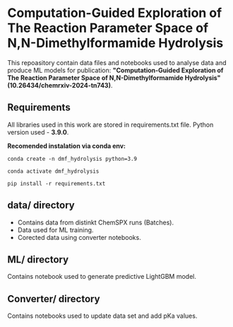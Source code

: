# Computation-Guided Exploration of The Reaction Parameter Space of N,N-Dimethylformamide Hydrolysis

This repoasitory contain data files and notebooks used to analyse data and produce ML models for publication: **"Computation-Guided Exploration of The Reaction Parameter Space of N,N-Dimethylformamide Hydrolysis" (10.26434/chemrxiv-2024-tn743)**. 

## Requirements
All libraries used in this work are stored in requirements.txt file. Python version used -  **3.9.0**. 

**Recomended instalation via conda env:**

```
conda create -n dmf_hydrolysis python=3.9
```
```
conda activate dmf_hydrolysis
```
```
pip install -r requirements.txt
```

## data/ directory

* Contains data from distinkt ChemSPX runs (Batches).
* Data used for ML training.
* Corected data using converter notebooks. 

## ML/ directory

Contains notebook used to generate predictive LightGBM model.

## Converter/ directory 

Contains notebooks used to update data set and add pKa values. 


